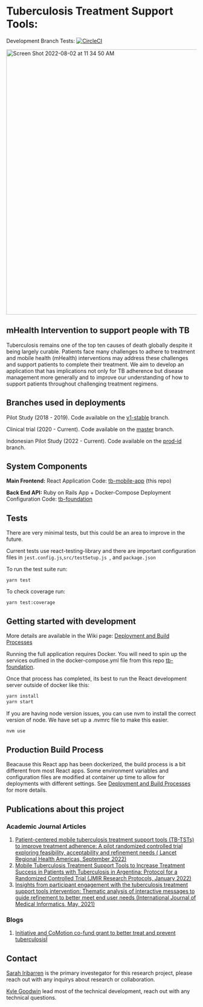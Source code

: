 # Tuberculosis Treatment Support Tools:

Development Branch Tests: [![CircleCI](https://circleci.com/gh/uwcirg/tb-mobile-app/tree/develop.svg?style=svg)](https://circleci.com/gh/uwcirg/tb-mobile-app/tree/develop)

<img width="700px" alt="Screen Shot 2022-08-02 at 11 34 50 AM" src="https://user-images.githubusercontent.com/10137989/182414444-2bd00346-104f-469d-ad5a-4769aacc695b.png">

## mHealth Intervention to support people with TB

Tuberculosis remains one of the top ten causes of death globally despite it being largely curable. Patients face many challenges to adhere to treatment and mobile health (mHealth) interventions may address these challenges and support patients to complete their treatment. We aim to develop an application that has implications not only for TB adherence but disease management more generally and to improve our understanding of how to support patients throughout challenging treatment regimens.

## Branches used in deployments

Pilot Study (2018 - 2019). Code available on the [v1-stable](<[https://github.com/uwcirg/tb-mobile-app/tree/v1-stable](https://github.com/uwcirg/tb-mobile-app/tree/v1-stable)>) branch.

Clinical trial (2020 - Current). Code available on the [master](<[https://github.com/uwcirg/tb-mobile-app/tree/v1-stable](https://github.com/uwcirg/tb-mobile-app/tree/master)>) branch.

Indonesian Pilot Study (2022 - Current). Code available on the [prod-id](<[https://github.com/uwcirg/tb-mobile-app/tree/v1-stable](https://github.com/uwcirg/tb-mobile-app/tree/prod-id)>) branch.

## System Components

**Main Frontend:**
React Application
Code: [tb-mobile-app](https://github.com/uwcirg/tb-mobile-app) (this repo)

**Back End API:**
Ruby on Rails App + Docker-Compose Deployment Configuration
Code: [tb-foundation](https://github.com/uwcirg/tb-foundation)

## Tests

There are very minimal tests, but this could be an area to improve in the future.

Current tests use react-testing-library and there are important configuration files in `jest.config.js`,`src/testSetup.js `, and `package.json`

To run the test suite run:

```
yarn test
```

To check coverage run:

```
yarn test:coverage
```

## Getting started with development

More details are available in the Wiki page: [Deployment and Build Processes](https://github.com/uwcirg/tb-mobile-app/wiki/Deployment-and-Build-Processes)

Running the full application requires Docker. You will need to spin up the services outlined in the docker-compose.yml file from this repo [tb-foundation](https://github.com/uwcirg/tb-foundation).

Once that process has completed, its best to run the React development server outside of docker like this:

```bash
yarn install
yarn start
```

If you are having node version issues, you can use nvm to install the correct version of node. We have set up a .nvmrc file to make this easier.

```bash
nvm use
```

## Production Build Process

Beacause this React app has been dockerized, the build process is a bit different from most React apps. Some environment variables and configuration files are modified at container up time to allow for deployments with different settings. See [Deployment and Build Processes](https://github.com/uwcirg/tb-mobile-app/wiki/Deployment-and-Build-Processes) for more details.

## Publications about this project

### Academic Journal Articles

1. [Patient-centered mobile tuberculosis treatment support tools (TB-TSTs) to improve treatment adherence: A pilot randomized controlled trial exploring feasibility, acceptability and refinement needs ( Lancet Regional Health Americas, September 2022)](https://www.sciencedirect.com/science/article/pii/S2667193X22001089?via%3Dihub)
2. [Mobile Tuberculosis Treatment Support Tools to Increase Treatment Success in Patients with Tuberculosis in Argentina: Protocol for a Randomized Controlled Trial (JMIR Research Protocols, January 2022)](https://www.researchprotocols.org/2021/6/e28094)
3. [Insights from participant engagement with the tuberculosis treatment support tools intervention: Thematic analysis of interactive messages to guide refinement to better meet end user needs (International Journal of Medical Informatics, May, 2021)](https://www.sciencedirect.com/science/article/abs/pii/S1386505621000472?via%3Dihub)

### Blogs

1. [Initiative and CoMotion co-fund grant to better treat and prevent tuberculosisÏ](https://www.washington.edu/populationhealth/2021/06/22/initiative-and-comotion-co-fund-grant-to-better-treat-and-prevent-tuberculosis/)

## Contact

[Sarah Iribarren](https://nursing.uw.edu/person/sarah-iribarren-phd-rn/) is the primary investegator for this research project, please reach out with any inquirys about research or collaboration.

[Kyle Goodwin](https://github.com/kylegoodwin) lead most of the technical development, reach out with any technical questions.
